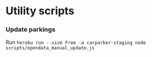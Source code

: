 # Utility scripts

### Update parkings

Run
`heroku run --size Free -a carparker-staging node scripts/opendata_manual_update.js`
